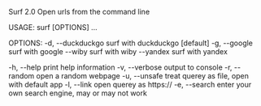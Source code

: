 Surf 2.0
  Open urls from the command line

USAGE: 
  surf [OPTIONS] <search-querey>...

OPTIONS:
  -d, --duckduckgo                surf with duckduckgo [default]
  -g, --google                    surf with google
      --wiby                      surf with wiby
      --yandex                    surf with yandex

  -h, --help                      print help information
  -v, --verbose                   output to console
  -r, --random                    open a random webpage
  -u, --unsafe                    treat querey as file, open with default app
  -l, --link                      open querey as https://<search-querey>
  -e, --search <search-egine>     enter your own search engine, may or may not work
